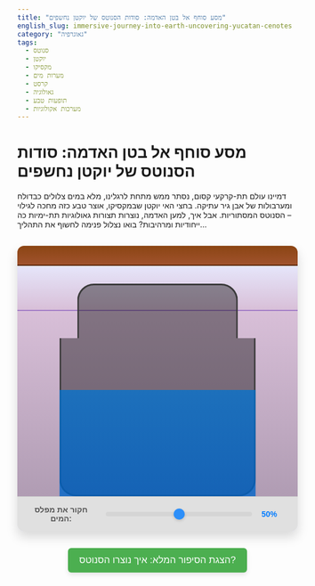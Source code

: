 ```yaml
---
title: "מסע סוחף אל בטן האדמה: סודות הסנוטס של יוקטן נחשפים"
english_slug: immersive-journey-into-earth-uncovering-yucatan-cenotes
category: "גאוגרפיה"
tags:
  - סנוטס
  - יוקטן
  - מקסיקו
  - מערות מים
  - קרסט
  - גאולוגיה
  - תופעות טבע
  - מערכות אקולוגיות
---
```

# מסע סוחף אל בטן האדמה: סודות הסנוטס של יוקטן נחשפים

דמיינו עולם תת-קרקעי קסום, נסתר ממש מתחת לרגלינו, מלא במים צלולים כבדולח ומערבולות של אבן גיר עתיקה. בחצי האי יוקטן שבמקסיקו, אוצר טבע כזה מחכה לגילוי – הסנוטס המסתוריות. אבל איך, למען האדמה, נוצרות תצורות גאולוגיות תת-ימיות כה ייחודיות ומרהיבות? בואו נצלול פנימה לחשוף את התהליך...

<div class="interactive-section">
  <div class="cross-section">
    <div class="layer soil" data-info="השכבה העליונה: קרקע דקה ואורגנית שנוצרה לאורך אלפי שנים. מי הגשם מחלחלים דרכה אל השכבות התחתונות ומקבלים חומציות קלה מהחומר האורגני המתפרק."></div>
    <div class="layer limestone upper" data-info="שכבת אבן גיר עליונה: נוצרה מהצטברות שרידי יצורים ימיים קדומים. נקבובית ומוכנה להמסה על ידי מים חומציים קלות (תהליך הקרסט). כאן מתחילות להיווצר סדקים קטנים ומערבולות התחלה."></div>
    <div class="layer limestone lower" data-info="שכבת אבן גיר תחתונה ועבה יותר: ליבת המערכת. כאן, תהליך המסה המתמשך של אבן הגיר יוצר מערכות מנהרות וחללים תת-קרקעיים ענקיים לאורך מיליוני שנים."></div>
    <div class="cenote-area">
      <div class="cave-system" data-info="רשת מבוך תת-קרקעי: מערכת מסועפת של מנהרות, חללים וחדרים שנוצרה כתוצאה מהמסה איטית של אבן הגיר על ידי מי גשם מחלחלים. זוהי הלב הפועם של מערכת הסנוטות."></div>
      <div class="cenote-opening" data-info="עין הסנוטה: הפתח המדהים לפני השטח שנוצר כאשר תקרת מערה תת-קרקעית קרסה פנימה, חושפת את עולם המים הנסתר שמתחת. צורתה יכולה להשתנות מסיר קטן ללגונה ענקית."></div>
      <div class="water-level-display">
        <div class="water" data-info="המים הקסומים: אלו הם מי התהום הצלולים, בדרך כלל מי גשם שחלחלו לאורך שנים וספגו מינרלים. הם ממלאים את המערכת התת-קרקעית ומגיעים עד מפלס פני המים המקומי. מפלס זה דינמי ומשתנה."></div>
        <div class="dissolution-zone"></div> <!-- Visual element for potential erosion zone -->
      </div>
    </div>
  </div>
  <div class="controls">
    <label for="groundwater-slider">חקור את מפלס המים:</label>
    <input type="range" id="groundwater-slider" min="0" max="100" value="50">
    <span id="groundwater-value">50%</span>
  </div>
  <div class="info-popup"></div>
</div>

<button id="toggleExplanation">הצגת הסיפור המלא: איך נוצרו הסנוטס?</button>

<div id="explanation" style="display: none;">
  <h2>הסיפור המלא: מסע מי גשם והיווצרות הסנוטס</h2>

  <h3>מה זה בכלל סנוטה?</h3>
  דמיינו בור טבעי שנפתח אל תוך עולם מים תת-קרקעי. זוהי סנוטה! השם, בשפת המאיה העתיקה, פירושו "באר קדושה" - עדות לחשיבותן העצומה כמקור חיים ומקומות פולחן קדושים. יוקטן היא בירת הסנוטס העולמית, ואין עוד מקום כזה על פני האדמה.

  <h3>יוקטן: שטיח של אבן גיר קדומה</h3>
  חצי האי יוקטן הוא למעשה פלטפורמה עצומה עשויה בעיקר משכבות עבות של אבן גיר ימית. תארו לעצמכם מיליוני שנים שבהן שרידי יצורי ים זעירים שקעו והתאבנו, ויצרו סלע נקבובי זה - סלע שמזמין מים לחלחל דרכו.

  <h3>הקוסם הבלתי נראה: תהליך הקרסט</h3>
  הסוד מאחורי הסנוטס טמון במים. מי גשם, כשהם יורדים וסופגים פחמן דו-חמצני מהאוויר ומהקרקע, הופכים לחומציים מעט (ממש כמו מי סודה חלשים!). כשהמים החומציים הללו פוגשים את אבן הגיר (שמורכבת בעיקרה מסידן פחמתי), הם מתחילים להמיס אותה, מולקולה אחר מולקולה. התהליך הזה, המכונה קרסט, הוא קוסם גאולוגי הפועל לאט, אבל בעוצמה אדירה.

  <h3>פיסול תת-קרקעי: היווצרות המערות</h3>
  כשהמים המחלחלים מוצאים סדקים וחולשות באבן הגיר, הם מרחיבים אותם בהתמדה דרך הקרסט. לאורך עשרות אלפי ואף מיליוני שנים, הזרימה העדינה והמסה המתמשכת חורצות ויוצרות רשת מסועפת, תלת-ממדית, של מנהרות וחללים תת-קרקעיים - זוהי מערכת המערות המדהימה שמצפה מתחת לפני השטח. המערכות האלו רוויות כולן במים צלולים.

  <h3>הסוללה הגאולוגית: תפקיד מפלס המים</h3>
  גובה מי התהום (השכבה העליונה של המים הרווים בסלע) משחק תפקיד קריטי. רוב הפעילות הכימית והמסה מתרחשות באזור שקרוב למפלס המים ובתנודותיו, שם המים טריים יותר ומגיעים במגע עם משטחים חדשים באבן הגיר. שינויים במפלס המים לאורך עידנים גאולוגיים (בשל שינויי אקלים, עידני קרח, או עליית/ירידת פני הים) יוצרים מפלסים שונים של מערות וחללים במערכת.

  <h3>הרגע הדרמטי: קריסת התקרה ולידת הסנוטה</h3>
  ככל שתהליך הקרסט ממשיך לפעול בבטן האדמה, המערות התת-קרקעיות גדלות, ותקרתן הולכת ונהיית דקה וחלשה יותר. בסופו של דבר, במקומות בהם הסלע מעל המערה נחלש מספיק (למשל, עקב משקלו העצמי, לחץ המים, או זעזועים קלים), הוא אינו יכול עוד לשאת את העומס - והתקרה קורסת פנימה בבת אחת או בהדרגה. הקריסה הזו יוצרת פתח ישיר מהשמיים אל תוך המערה המלאה במים, וכך נולדת הסנוטה המרהיבה שאנו מכירים.

  <h3>מגוון קסום: סוגי סנוטס</h3>
  הסנוטס מופיעות בצורות רבות, המייצגות שלבים שונים במסע ההיווצרות:
  *   **סנוטות מערה:** מערות תת-קרקעיות כמעט סגורות, עם כניסה צנועה אחת או יותר. האווירה בהן אפלולית ומסתורית.
  *   **סנוטות חצי פתוחות:** כאן, חלק מהתקרה כבר קרס, יוצרות פתח רחב יותר ומאפשרות לאור שמש לחדור פנימה ולחשוף חלקים מהמערה.
  *   **סנוטות פתוחות:** אלו הן ה"בריכות" הפתוחות לשמיים, שבהן התקרה קרסה לחלוטין. הן נראות כאגמים עגולים או אליפטיים עם קירות זקופים היורדים למים.

  <h3>לא רק יופי: חשיבות אקולוגית ותרבותית</h3>
  הסנוטס אינן רק יפות; הן עולמות חיים בפני עצמן, עם מערכות אקולוגיות ייחודיות המכילות דגים, צמחים, ואפילו יצורים מערות מיוחדים. הן היו מקור המים היחיד והקדוש עבור בני המאיה הקדומים, שראו בהן שערים לעולם התחתון וערכו בהן טקסים חשובים. כיום הן אתרי תיירות מובילים, המזמינים צוללנים, שנורקליסטים ושחיינים לגלות את יופיין התת-קרקעי המדהים.
</div>

<style>
  /* כללי ופריסה בסיסית */
  .interactive-section {
    width: 100%;
    max-width: 650px; /* קצת יותר רחב לתחושה פתוחה יותר */
    margin: 30px auto; /* מרווח נעים */
    border-radius: 12px; /* פינות מעוגלות */
    overflow: hidden; /* לוודא שדברים לא גולשים החוצה מהפינות המעוגלות */
    font-family: 'Arial', sans-serif; /* פונט נקי ומודרני */
    background: linear-gradient(to bottom, #f0f8ff, #e6e6fa); /* רקע בהיר עם גרדיאנט עדין */
    box-shadow: 0 10px 20px rgba(0, 0, 0, 0.15); /* צל עדין ועמוק יותר */
    position: relative;
    display: flex;
    flex-direction: column;
  }

  .cross-section {
    width: 100%;
    height: 450px; /* קצת יותר גבוה לתחושה דרמטית יותר */
    position: relative;
    display: flex;
    flex-direction: column;
    background: #fff; /* רקע לבן לחלק החתך */
  }

  /* שכבות הקרקע והסלע */
  .layer {
    width: 100%;
    position: relative;
    box-sizing: border-box;
    transition: transform 0.3s ease, box-shadow 0.3s ease; /* אנימציה עדינה בריחוף/לחיצה */
    cursor: pointer; /* סמן עכבר משתנה לציון אינטראקטיביות */
  }

  .layer:hover {
    transform: translateY(-3px); /* אפקט ריחוף קל */
    box-shadow: 0 5px 10px rgba(0, 0, 0, 0.1);
  }

  .layer.soil {
    height: 8%; /* התאמת גובה */
    background: linear-gradient(to bottom, #8b4513, #a0522d); /* גרדיאנט לטקסטורת קרקע */
    border-bottom: 2px solid #5a2a0c;
    z-index: 3; /* לוודא שהקרקע מעל הכל */
  }

  .layer.limestone.upper {
    height: 18%; /* התאמת גובה */
    background: linear-gradient(to bottom, #e6e6fa, #d8bfd8); /* גרדיאנט אבן גיר בהירה */
    border-bottom: 2px solid #a07ac6;
    z-index: 2;
  }

  .layer.limestone.lower {
    height: 74%; /* גובה משתנה - רוב החתך */
    background: linear-gradient(to bottom, #d8bfd8, #b09cb3); /* גרדיאנט אבן גיר כהה יותר */
    z-index: 1;
  }

  /* אזור הסנוטה והמערה */
  .cenote-area {
    position: absolute;
    bottom: 0;
    left: 50%;
    transform: translateX(-50%);
    width: 70%; /* רוחב גדול יותר לאזור הסנוטה */
    height: 85%; /* גובה משתנה בתוך שכבת אבן הגיר התחתונה */
    z-index: 4; /* מעל שכבות האבן גיר */
    display: flex;
    flex-direction: column-reverse; /* בנייה מלמטה למעלה */
    /* pointer-events: none; הוסר כדי לאפשר קליקים פנימה */
  }

  .cave-system {
    flex-grow: 1; /* גדל למלא את החלל מתחת לפתח */
    background-color: rgba(0, 0, 0, 0.4); /* צבע כהה יותר לחלל המערה */
    border: 3px solid #3a3a3a; /* גבול כהה יותר */
    border-top: none;
    border-radius: 0 0 30px 30px; /* פינות מעוגלות יותר בתחתית */
    position: relative;
    overflow: hidden; /* קליפ מים */
    cursor: pointer;
    transition: background-color 0.3s ease;
    z-index: 5; /* מעל הרקע */
  }

  .cave-system:hover {
      background-color: rgba(0, 0, 0, 0.5); /* התכהות קלה בריחוף */
  }


  .cenote-opening {
    width: 80%; /* רוחב גדול יותר ביחס לאזור הסנוטה */
    height: 25%; /* גובה הפתח */
    margin: 0 auto;
    background-color: rgba(0, 0, 0, 0.4); /* צבע כהה יותר לחלל הפתוח */
    border: 3px solid #3a3a3a;
    border-bottom: none;
    border-radius: 30px 30px 0 0; /* פינות מעוגלות יותר בראש */
    position: relative;
    cursor: pointer;
    transition: background-color 0.3s ease;
    z-index: 5; /* מעל הרקע */
  }

   .cenote-opening:hover {
      background-color: rgba(0, 0, 0, 0.5); /* התכהות קלה בריחוף */
  }

  /* מים ואזור המסה פוטנציאלי */
  .water-level-display {
    position: absolute;
    bottom: 0;
    left: 0;
    width: 100%;
    height: 50%; /* גובה התחלתי (יתעדכן ע"י JS) */
    overflow: hidden;
    z-index: 6; /* מעל חללי המערה */
    /* נוסיף מעבר חלק לגובה */
    transition: height 0.7s ease-in-out; /* אנימציה איטית וחלקה יותר */
  }

  .water {
    width: 100%;
    height: 1000px; /* גובה גדול לוודא מילוי */
    background: linear-gradient(to top, rgba(0, 100, 200, 0.8), rgba(0, 191, 255, 0.6)); /* גרדיאנט לכחול עמוק */
    position: absolute;
    bottom: 0;
    left: 0;
    cursor: pointer;
    transition: background 0.3s ease; /* אנימציה עדינה בריחוף */
  }

   .water:hover {
      background: linear-gradient(to top, rgba(0, 100, 200, 0.9), rgba(0, 191, 255, 0.7)); /* כהה יותר בריחוף */
   }

   /* אזור המסה - הדמיה ויזואלית */
  .dissolution-zone {
      position: absolute;
      bottom: calc(100% - 10px); /* ממוקם 10px מעל מפלס המים */
      left: 0;
      width: 100%;
      height: 20px; /* גובה קבוע לאזור ההשפעה */
      background: rgba(255, 255, 0, 0.3); /* צבע צהוב שקוף */
      pointer-events: none; /* לא מפריע לקליקים מתחתיו */
      opacity: 0; /* מוסתר בהתחלה */
      transition: bottom 0.7s ease-in-out, opacity 0.3s ease; /* אנימציה עם המים והופעה/היעלמות */
      z-index: 7; /* מעל המים */
  }


  /* בקרה והזזה */
  .controls {
    padding: 15px; /* מרווח גדול יותר */
    background-color: #e0e0e0; /* רקע אפור בהיר יותר */
    text-align: center;
    border-top: 1px solid #ccc;
    display: flex; /* שימוש ב flexbox ליישור טוב יותר */
    justify-content: center;
    align-items: center;
    gap: 15px; /* רווח בין פריטים */
  }

  .controls label {
      font-weight: bold;
      color: #555;
  }

  #groundwater-slider {
    width: 60%; /* התאמת רוחב */
    -webkit-appearance: none; /* הסתרת סגנון ברירת מחדל */
    appearance: none;
    height: 8px;
    background: #d3d3d3;
    outline: none;
    opacity: 0.8;
    -webkit-transition: .2s;
    transition: opacity .2s;
    border-radius: 4px;
  }

  #groundwater-slider:hover {
    opacity: 1;
  }

  #groundwater-slider::-webkit-slider-thumb {
    -webkit-appearance: none;
    appearance: none;
    width: 20px;
    height: 20px;
    background: #007bff; /* כחול בולט לאגודל */
    cursor: pointer;
    border-radius: 50%; /* צורה עגולה */
    box-shadow: 0 2px 5px rgba(0, 0, 0, 0.2);
  }

  #groundwater-slider::-moz-range-thumb {
    width: 20px;
    height: 20px;
    background: #007bff;
    cursor: pointer;
    border-radius: 50%;
    box-shadow: 0 2px 5px rgba(0, 0, 0, 0.2);
  }

  #groundwater-value {
      font-weight: bold;
      color: #007bff; /* צבע תואם לאגודל */
      min-width: 50px; /* כדי למנוע תזוזה בטקסט */
      text-align: left;
  }


  /* חלון קופץ מידע */
  .info-popup {
    position: absolute;
    background-color: rgba(0, 0, 0, 0.85); /* רקע כהה יותר ואטום יותר */
    color: white;
    padding: 10px 15px; /* ריפוד נדיב יותר */
    border-radius: 8px; /* פינות מעוגלות יותר */
    font-size: 14px;
    z-index: 100; /* ודא שהוא מעל הכל */
    pointer-events: none; /* לא מפריע לקליקים */
    opacity: 0; /* מוסתר כברירת מחדל */
    transition: opacity 0.4s ease-in-out, transform 0.4s ease-in-out; /* אנימציית הופעה ומיקום */
    max-width: 250px; /* רוחב מרבי */
    text-align: center;
    transform: translate(-50%, -15px); /* התאמת מיקום ראשונית */
    box-shadow: 0 5px 15px rgba(0, 0, 0, 0.3);
    will-change: transform, opacity; /* אופטימיזציה לאנימציה */
  }

  /* כפתור הסבר */
  #toggleExplanation {
    display: block;
    margin: 30px auto; /* מרווח נעים מעל ומתחת */
    padding: 12px 20px; /* ריפוד נדיב יותר */
    font-size: 17px; /* גופן גדול יותר */
    cursor: pointer;
    background-color: #4CAF50; /* ירוק נעים */
    color: white;
    border: none;
    border-radius: 6px; /* פינות מעוגלות */
    transition: background-color 0.3s ease, transform 0.1s ease; /* אנימציה בלחיצה/ריחוף */
    box-shadow: 0 4px 8px rgba(0, 0, 0, 0.1);
  }

  #toggleExplanation:hover {
    background-color: #45a049; /* ירוק כהה יותר בריחוף */
  }

   #toggleExplanation:active {
    transform: scale(0.98); /* אפקט לחיצה קל */
   }

  /* אזור ההסבר המלא */
  #explanation {
    margin-top: 20px;
    padding: 20px; /* ריפוד נדיב */
    border: 1px solid #ddd;
    background-color: #fefefe; /* לבן כמעט */
    border-radius: 8px; /* פינות מעוגלות */
    line-height: 1.6; /* מרווח שורות טוב לקריאה */
    color: #333; /* צבע טקסט כהה */
  }

  #explanation h2 {
    color: #0056b3; /* כחול עמוק לכותרת ראשית */
    margin-top: 0;
    margin-bottom: 15px;
    text-align: center;
    font-size: 24px;
  }

  #explanation h3 {
    color: #007bff; /* כחול בהיר יותר לכותרות משנה */
    margin-top: 20px;
    margin-bottom: 10px;
    font-size: 18px;
    border-bottom: 1px dashed #eee; /* קו מקווקו עדין מתחת */
    padding-bottom: 5px;
  }

  #explanation p {
    margin-bottom: 12px;
  }

  /* הסתרת האלמנטים הפסאודו שאינם בשימוש ללחיצה */
  .cenote-opening::after, .cave-system::after, .water::after {
      content: none;
  }


</style>

<script>
  document.addEventListener('DOMContentLoaded', () => {
    const slider = document.getElementById('groundwater-slider');
    const waterDisplay = document.querySelector('.water-level-display');
    const groundwaterValueSpan = document.getElementById('groundwater-value');
    const dissolutionZone = document.querySelector('.dissolution-zone'); // אזור המסה
    const toggleButton = document.getElementById('toggleExplanation');
    const explanationDiv = document.getElementById('explanation');
    const infoPopup = document.querySelector('.info-popup');

    // פונקציה לעדכון מפלס המים ואזור המסה
    const updateWaterLevel = (value) => {
      const percentage = value + '%';
      waterDisplay.style.height = percentage;
      groundwaterValueSpan.textContent = percentage;

      // עדכון מיקום אזור המסה - מעט מעל המים
      dissolutionZone.style.bottom = `calc(${percentage} - 10px)`; // 10px מעל גובה המים
      // לוודא שהאזור גלוי רק כשהמים לא ב-0% או 100% (אלא אם רוצים להראות המסה גם שם)
      if (value > 5 && value < 95) { // הצג כשהמים נמצאים באזור האמצעי
           dissolutionZone.style.opacity = 1;
      } else {
           dissolutionZone.style.opacity = 0;
      }
    };

    // עדכון מפלס המים בעת הזזת הסליידר
    slider.addEventListener('input', (event) => {
      updateWaterLevel(event.target.value);
    });

    // הגדרת מפלס המים התחלתי בעת טעינת הדף
    updateWaterLevel(slider.value);

    // לוגיקה של חלון המידע הקופץ
    const clickableElements = document.querySelectorAll('.layer, .cenote-opening, .cave-system, .water');

    clickableElements.forEach(element => {
      element.addEventListener('click', (event) => {
        event.stopPropagation(); // מונע מהקליק להתפשט הלאה ולסגור את הפופאפ מיד

        const infoText = element.dataset.info;
        if (infoText) {
            // מצא את מרכז האלמנט ביחס ל-interactive-section
            const rect = element.getBoundingClientRect();
            const interactiveRect = document.querySelector('.interactive-section').getBoundingClientRect();

            // חישוב מיקום הפופאפ מעל המרכז האופקי של האלמנט
            const popupX = rect.left - interactiveRect.left + rect.width / 2;
            const popupY = rect.top - interactiveRect.top - 10; // 10px מעל האלמנט

            infoPopup.style.left = popupX + 'px';
            infoPopup.style.top = popupY + 'px';
            infoPopup.textContent = infoText;
            infoPopup.style.opacity = 1;
            // ודא שהפופאפ עובר טרנספורמציה חדשה מהמיקום המחושב
            infoPopup.style.transform = 'translate(-50%, -15px)'; // נשאר במקומו יחסית למיקום שנקבע ב JS
        }
      });
    });

    // הסתרת הפופאפ בלחיצה מחוץ לו
    document.addEventListener('click', () => {
      infoPopup.style.opacity = 0;
      // ניתן לאפס גם טרנספורמציה אם רוצים אנימציית סגירה שונה
      // infoPopup.style.transform = 'translate(-50%, -10px)';
    });

    // מניעת הסתרת הפופאפ בעת לחיצה עליו עצמו
    infoPopup.addEventListener('click', (event) => {
        event.stopPropagation();
    });

    // החלפת נראות אזור ההסבר
    toggleButton.addEventListener('click', () => {
      const isHidden = explanationDiv.style.display === 'none';
      // השתמש במעבר חלק אם רוצים, אך הצגת/הסתרת תצוגה היא בדרך כלל מיידית
      explanationDiv.style.display = isHidden ? 'block' : 'none';
      toggleButton.textContent = isHidden ? 'הסתר הסיפור המלא' : 'הצגת הסיפור המלא: איך נוצרו הסנוטס?';
      // גלילה עדינה לאזור ההסבר אם הוא נחשף
      if (isHidden) {
         explanationDiv.scrollIntoView({ behavior: 'smooth', block: 'start' });
      }
    });

     // Optional: Add hover effect to dissolution zone for a subtle pulse
     dissolutionZone.addEventListener('mouseenter', () => {
         dissolutionZone.style.boxShadow = '0 0 15px 5px rgba(255, 255, 0, 0.6)';
     });
     dissolutionZone.addEventListener('mouseleave', () => {
         dissolutionZone.style.boxShadow = 'none';
     });

  });
</script>
```